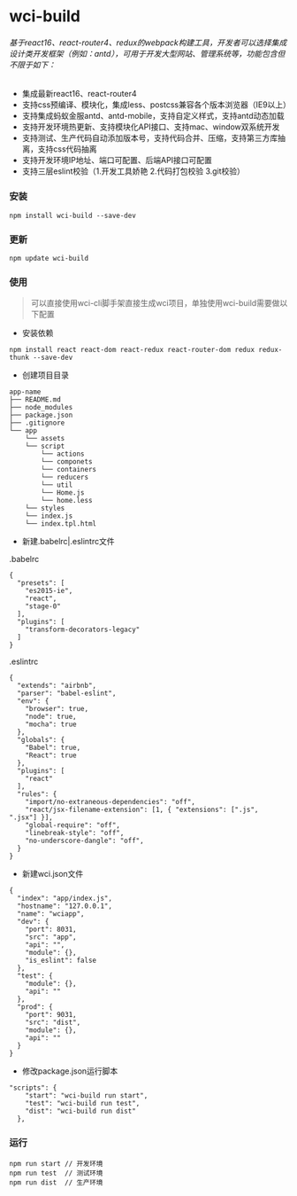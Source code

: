 # wci-build

###### 基于react16、react-router4、redux的webpack构建工具，开发者可以选择集成设计类开发框架（例如：antd），可用于开发大型网站、管理系统等，功能包含但不限于如下：

* 集成最新react16、react-router4
* 支持css预编译、模块化，集成less、postcss兼容各个版本浏览器（IE9以上）
* 支持集成蚂蚁金服antd、antd-mobile，支持自定义样式，支持antd动态加载
* 支持开发环境热更新、支持模块化API接口、支持mac、window双系统开发
* 支持测试、生产代码自动添加版本号，支持代码合并、压缩，支持第三方库抽离，支持css代码抽离
* 支持开发环境IP地址、端口可配置、后端API接口可配置
* 支持三层eslint校验（1.开发工具娇艳 2.代码打包校验 3.git校验）

### 安装

```
npm install wci-build --save-dev
```

### 更新

```
npm update wci-build
```

### 使用
> 可以直接使用wci-cli脚手架直接生成wci项目，单独使用wci-build需要做以下配置

* 安装依赖

```
npm install react react-dom react-redux react-router-dom redux redux-thunk --save-dev
```

* 创建项目目录

```
app-name
├── README.md
├── node_modules
├── package.json
├── .gitignore
└── app
    └── assets
    └── script
        └── actions
        └── componets
        └── containers
        └── reducers
        └── util
        └── Home.js
        └── home.less
    └── styles
    └── index.js
    └── index.tpl.html
```
* 新建.babelrc|.eslintrc文件

.babelrc

```
{
  "presets": [
    "es2015-ie",
    "react",
    "stage-0"
  ],
  "plugins": [
    "transform-decorators-legacy"
  ]
}
```

.eslintrc

```
{
  "extends": "airbnb",
  "parser": "babel-eslint",
  "env": {
    "browser": true,
    "node": true,
    "mocha": true
  },
  "globals": {
    "Babel": true,
    "React": true
  },
  "plugins": [
    "react"
  ],
  "rules": {
    "import/no-extraneous-dependencies": "off",
    "react/jsx-filename-extension": [1, { "extensions": [".js", ".jsx"] }],
    "global-require": "off",
    "linebreak-style": "off",
    "no-underscore-dangle": "off",
  }
}
```

* 新建wci.json文件

```
{
  "index": "app/index.js",
  "hostname": "127.0.0.1",
  "name": "wciapp",
  "dev": {
    "port": 8031,
    "src": "app",
    "api": "",
    "module": {},
    "is_eslint": false
  },
  "test": {
    "module": {},
    "api": ""
  },
  "prod": {
    "port": 9031,
    "src": "dist",
    "module": {},
    "api": ""
  }
}
```

* 修改package.json运行脚本

```
"scripts": {
    "start": "wci-build run start",
    "test": "wci-build run test",
    "dist": "wci-build run dist"
  },
```

### 运行

```
npm run start // 开发环境
npm run test  // 测试环境
npm run dist  // 生产环境
```
